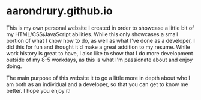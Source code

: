 # aarondrury.github.io

This is my own personal website I created in order to showcase a little bit of my HTML/CSS/JavaScript abilities. While this only showcases a small portion of what I know how to do, as well as what I've done as a 
developer, I did this for fun and thought it'd make a great addition to my resume. While work history is great to have, I also like to show that I do more development outside of my 8-5 workdays, as this is 
what I'm passionate about and enjoy doing.

The main purpose of this website it to go a little more in depth about who I am both as an individual and a developer, so that you can get to know me better. I hope you enjoy it!
